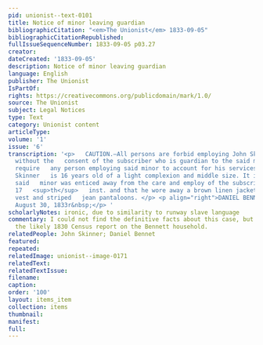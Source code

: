 ```yaml
---
pid: unionist--text-0101
title: Notice of minor leaving guardian
bibliographicCitation: "<em>The Unionist</em> 1833-09-05"
bibliographicCitationRepublished: 
fullIssueSequenceNumber: 1833-09-05 p03.27
creator: 
dateCreated: '1833-09-05'
description: Notice of minor leaving guardian
language: English
publisher: The Unionist
IsPartOf: 
rights: https://creativecommons.org/publicdomain/mark/1.0/
source: The Unionist
subject: Legal Notices
type: Text
category: Unionist content
articleType: 
volume: '1'
issue: '6'
transcription: '<p>   CAUTION.—All persons are forbid employing John Skinner, a minor,
  without the   consent of the subscriber who is guardian to the said minor, and will
  require   any person employing said minor to account for his services. The said
  Skinner   is 16 years old of a light complexion and middle size. It is expected
  said   minor was enticed away from the care and employ of the subscriber on the
  17   <sup>th</sup>   inst. and that he wore away a brown linen jacket, Marseilles
  vest and striped   jean pantaloons. </p> <p align="right">DANIEL BENNET.</p> <p>Canterbury
  August 30, 1833r&nbsp;</p> '
scholarlyNotes: ironic, due to similarity to runway slave language
commentary: I could not find the definitive facts about this case, but I've included
  the likely 1830 Census report on the Bennett household.
relatedPeople: John Skinner; Daniel Bennet
featured: 
repeated: 
relatedImage: unionist--image-0171
relatedText: 
relatedTextIssue: 
filename: 
caption: 
order: '100'
layout: items_item
collection: items
thumbnail: 
manifest: 
full: 
---
```

